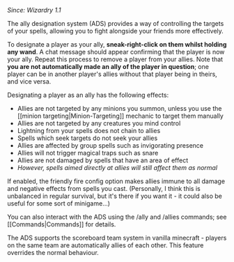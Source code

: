 _Since: Wizardry 1.1_

The ally designation system (ADS) provides a way of controlling the targets of your spells, allowing you to fight alongside your friends more effectively.

To designate a player as your ally, **sneak-right-click on them whilst holding any wand**. A chat message should appear confirming that the player is now your ally. Repeat this process to remove a player from your allies. Note that **you are not automatically made an ally of the player in question**; one player can be in another player's allies without that player being in theirs, and vice versa.

Designating a player as an ally has the following effects:

* Allies are not targeted by any minions you summon, unless you use the [[minion targeting|Minion-Targeting]] mechanic to target them manually
* Allies are not targeted by any creatures you mind control
* Lightning from your spells does not chain to allies
* Spells which seek targets do not seek your allies
* Allies are affected by group spells such as invigorating presence
* Allies will not trigger magical traps such as snare
* Allies are not damaged by spells that have an area of effect
* _However, spells aimed directly at allies will still affect them as normal_

If enabled, the friendly fire config option makes allies immune to all damage and negative effects from spells you cast. (Personally, I think this is unbalanced in regular survival, but it's there if you want it - it could also be useful for some sort of minigame...)

You can also interact with the ADS using the /ally and /allies commands; see [[Commands|Commands]] for details.

The ADS supports the scoreboard team system in vanilla minecraft - players on the same team are automatically allies of each other. This feature overrides the normal behaviour.